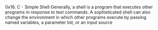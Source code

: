 0x16. C - Simple Shell
Generally, a shell is a program that executes other programs in response to text commands. A sophisticated shell can also change the environment in which other programs execute by passing named variables, a parameter list, or an input source
